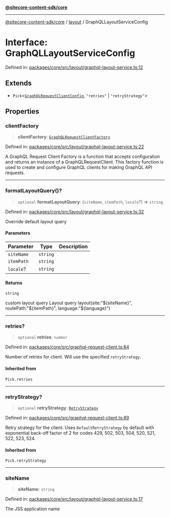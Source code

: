 [**@sitecore-content-sdk/core**](../../README.md)

***

[@sitecore-content-sdk/core](../../README.md) / [layout](../README.md) / GraphQLLayoutServiceConfig

# Interface: GraphQLLayoutServiceConfig

Defined in: [packages/core/src/layout/graphql-layout-service.ts:12](https://github.com/Sitecore/xmc-jss-dev/blob/9249852e679f8a82eeff2dd39bb5b46c85431c25/packages/core/src/layout/graphql-layout-service.ts#L12)

## Extends

- `Pick`\<[`GraphQLRequestClientConfig`](../../index/type-aliases/GraphQLRequestClientConfig.md), `"retries"` \| `"retryStrategy"`\>

## Properties

### clientFactory

> **clientFactory**: [`GraphQLRequestClientFactory`](../../index/type-aliases/GraphQLRequestClientFactory.md)

Defined in: [packages/core/src/layout/graphql-layout-service.ts:22](https://github.com/Sitecore/xmc-jss-dev/blob/9249852e679f8a82eeff2dd39bb5b46c85431c25/packages/core/src/layout/graphql-layout-service.ts#L22)

A GraphQL Request Client Factory is a function that accepts configuration and returns an instance of a GraphQLRequestClient.
This factory function is used to create and configure GraphQL clients for making GraphQL API requests.

***

### formatLayoutQuery()?

> `optional` **formatLayoutQuery**: (`siteName`, `itemPath`, `locale`?) => `string`

Defined in: [packages/core/src/layout/graphql-layout-service.ts:32](https://github.com/Sitecore/xmc-jss-dev/blob/9249852e679f8a82eeff2dd39bb5b46c85431c25/packages/core/src/layout/graphql-layout-service.ts#L32)

Override default layout query

#### Parameters

| Parameter | Type | Description |
| ------ | ------ | ------ |
| `siteName` | `string` |  |
| `itemPath` | `string` |  |
| `locale`? | `string` |  |

#### Returns

`string`

custom layout query
Layout query
layout(site:"${siteName}", routePath:"${itemPath}", language:"${language}")

***

### retries?

> `optional` **retries**: `number`

Defined in: [packages/core/src/graphql-request-client.ts:84](https://github.com/Sitecore/xmc-jss-dev/blob/9249852e679f8a82eeff2dd39bb5b46c85431c25/packages/core/src/graphql-request-client.ts#L84)

Number of retries for client. Will use the specified `retryStrategy`.

#### Inherited from

`Pick.retries`

***

### retryStrategy?

> `optional` **retryStrategy**: [`RetryStrategy`](../../index/interfaces/RetryStrategy.md)

Defined in: [packages/core/src/graphql-request-client.ts:89](https://github.com/Sitecore/xmc-jss-dev/blob/9249852e679f8a82eeff2dd39bb5b46c85431c25/packages/core/src/graphql-request-client.ts#L89)

Retry strategy for the client. Uses `DefaultRetryStrategy` by default with exponential
back-off factor of 2 for codes 429, 502, 503, 504, 520, 521, 522, 523, 524.

#### Inherited from

`Pick.retryStrategy`

***

### siteName

> **siteName**: `string`

Defined in: [packages/core/src/layout/graphql-layout-service.ts:17](https://github.com/Sitecore/xmc-jss-dev/blob/9249852e679f8a82eeff2dd39bb5b46c85431c25/packages/core/src/layout/graphql-layout-service.ts#L17)

The JSS application name
